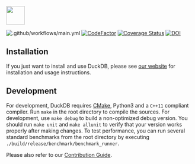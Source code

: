 <img src="https://duckdb.org/images/DuckDB_Logo_dl.png" height="50">

![.github/workflows/main.yml](https://github.com/cwida/duckdb/workflows/.github/workflows/main.yml/badge.svg?branch=master)
[![CodeFactor](https://www.codefactor.io/repository/github/cwida/duckdb/badge)](https://www.codefactor.io/repository/github/cwida/duckdb)
[![Coverage Status](https://coveralls.io/repos/github/cwida/duckdb/badge.svg?branch=master)](https://coveralls.io/github/cwida/duckdb?branch=master)
[![DOI](https://zenodo.org/badge/DOI/10.5281/zenodo.3901452.svg)](https://zenodo.org/record/3901452)


## Installation
If you just want to install and use DuckDB, please see [our website](https://www.duckdb.org) for installation and usage instructions.

## Development 
For development, DuckDB requires [CMake](https://cmake.org), Python3 and a `C++11` compliant compiler. Run `make` in the root directory to compile the sources. For development, use `make debug` to build a non-optimized debug version. You should run `make unit` and `make allunit` to verify that your version works properly after making changes. To test performance, you can run several standard benchmarks from the root directory by executing `./build/release/benchmark/benchmark_runner`.

Please also refer to our [Contribution Guide](CONTRIBUTING.md).


